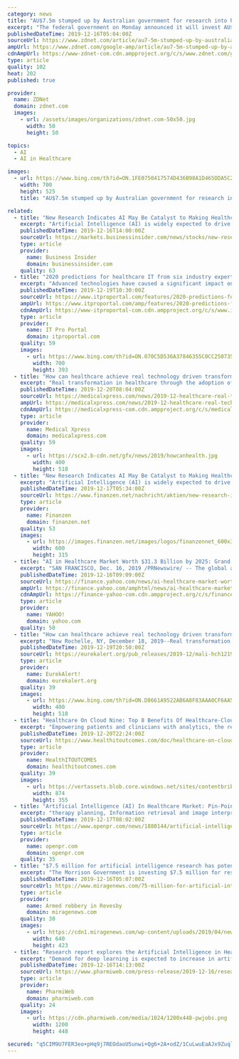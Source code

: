 ```yaml
---
category: news
title: "AU$7.5m stumped up by Australian government for research into healthcare AI"
excerpt: "The federal government on Monday announced it will invest AU$7.5 million for research into the use of artificial intelligence (AI) in healthcare. \"Artificial intelligence will be critical in transforming the future of healthcare through improved preventive, diagnostic, and treatment approaches,\" a statement from acting Minister for Health Anne ..."
publishedDateTime: 2019-12-16T05:04:00Z
sourceUrl: https://www.zdnet.com/article/au7-5m-stumped-up-by-australian-government-for-research-into-healthcare-ai/
ampUrl: https://www.zdnet.com/google-amp/article/au7-5m-stumped-up-by-australian-government-for-research-into-healthcare-ai/
cdnAmpUrl: https://www-zdnet-com.cdn.ampproject.org/c/s/www.zdnet.com/google-amp/article/au7-5m-stumped-up-by-australian-government-for-research-into-healthcare-ai/
type: article
quality: 102
heat: 202
published: true

provider:
  name: ZDNet
  domain: zdnet.com
  images:
    - url: /assets/images/organizations/zdnet.com-50x50.jpg
      width: 50
      height: 50

topics:
  - AI
  - AI in Healthcare

images:
  - url: https://www.bing.com/th?id=ON.1FE0750417574D436B98A1D465DDA5C2
    width: 700
    height: 525
    title: "AU$7.5m stumped up by Australian government for research into healthcare AI"

related:
  - title: "New Research Indicates AI May Be Catalyst to Making Healthcare More Human"
    excerpt: "Artificial Intelligence (AI) is widely expected to drive important benefits across the health ... As a leading provider of medical imaging, monitoring, biomanufacturing, and cell and gene therapy technologies, GE Healthcare enables precision health in diagnostics, therapeutics and monitoring through intelligent devices, data analytics ..."
    publishedDateTime: 2019-12-16T14:00:00Z
    sourceUrl: https://markets.businessinsider.com/news/stocks/new-research-indicates-ai-may-be-catalyst-to-making-healthcare-more-human-1028765994
    type: article
    provider:
      name: Business Insider
      domain: businessinsider.com
    quality: 63
  - title: "2020 predictions for healthcare IT from six industry experts"
    excerpt: "Advanced technologies have caused a significant impact on the development of the healthcare industry. Artificial Intelligence (AI) and Machine Learning (ML) in particular, have allowed for significant breakthroughs in life science and healthcare research and treatments, whether that’s automating critical but repetitive tasks to free up time ..."
    publishedDateTime: 2019-12-19T10:30:00Z
    sourceUrl: https://www.itproportal.com/features/2020-predictions-for-healthcare-it-from-six-industry-experts/
    ampUrl: https://www.itproportal.com/amp/features/2020-predictions-for-healthcare-it-from-six-industry-experts/
    cdnAmpUrl: https://www-itproportal-com.cdn.ampproject.org/c/s/www.itproportal.com/amp/features/2020-predictions-for-healthcare-it-from-six-industry-experts/
    type: article
    provider:
      name: IT Pro Portal
      domain: itproportal.com
    quality: 59
    images:
      - url: https://www.bing.com/th?id=ON.070C5D536A37846355C0CC250735E83E
        width: 700
        height: 393
  - title: "How can healthcare achieve real technology driven transformation?"
    excerpt: "Real transformation in healthcare through the adoption of artificial intelligence (AI), robotics, telecommunications, and other advanced technologies could provide significant improvements in healthcare quality, productivity, and access. The current status and future challenges and opportunities for integrating technology into consumer ..."
    publishedDateTime: 2019-12-20T08:04:00Z
    sourceUrl: https://medicalxpress.com/news/2019-12-healthcare-real-technology-driven.html
    ampUrl: https://medicalxpress.com/news/2019-12-healthcare-real-technology-driven.amp
    cdnAmpUrl: https://medicalxpress-com.cdn.ampproject.org/c/s/medicalxpress.com/news/2019-12-healthcare-real-technology-driven.amp
    type: article
    provider:
      name: Medical Xpress
      domain: medicalxpress.com
    quality: 59
    images:
      - url: https://scx2.b-cdn.net/gfx/news/2019/howcanhealth.jpg
        width: 400
        height: 518
  - title: "New Research Indicates AI May Be Catalyst to Making Healthcare More Human"
    excerpt: "Artificial Intelligence (AI) is widely expected to drive important benefits across the health ... As a leading provider of medical imaging, monitoring, biomanufacturing, and cell and gene therapy technologies, GE Healthcare enables precision health in diagnostics, therapeutics and monitoring through intelligent devices, data analytics ..."
    publishedDateTime: 2019-12-17T05:34:00Z
    sourceUrl: https://www.finanzen.net/nachricht/aktien/new-research-indicates-ai-may-be-catalyst-to-making-healthcare-more-human-8328587
    type: article
    provider:
      name: Finanzen
      domain: finanzen.net
    quality: 53
    images:
      - url: https://images.finanzen.net/images/logos/finanzennet_600x315.jpg
        width: 600
        height: 315
  - title: "AI in Healthcare Market Worth $31.3 Billion by 2025: Grand View Research, Inc."
    excerpt: "SAN FRANCISCO, Dec. 16, 2019 /PRNewswire/ -- The global artificial intelligence in healthcare market size is expected to reach USD 31.3 billion by 2025, growing at a CAGR of 41.5% over a forecast period, according to a new report by Grand View Research, Inc. The rising demand to reduce healthcare costs, increasing adoption of precision medicine ..."
    publishedDateTime: 2019-12-16T09:09:00Z
    sourceUrl: https://finance.yahoo.com/news/ai-healthcare-market-worth-31-090500748.html
    ampUrl: https://finance.yahoo.com/amphtml/news/ai-healthcare-market-worth-31-090500748.html
    cdnAmpUrl: https://finance-yahoo-com.cdn.ampproject.org/c/s/finance.yahoo.com/amphtml/news/ai-healthcare-market-worth-31-090500748.html
    type: article
    provider:
      name: YAHOO!
      domain: yahoo.com
    quality: 50
  - title: "How can healthcare achieve real technology driven transformation?"
    excerpt: "New Rochelle, NY, December 18, 2019--Real transformation in healthcare through the adoption of artificial intelligence (AI), robotics, telecommunications, and other advanced technologies could provide significant improvements in healthcare quality, productivity, and access. The current status and future challenges and opportunities for ..."
    publishedDateTime: 2019-12-19T20:50:00Z
    sourceUrl: https://eurekalert.org/pub_releases/2019-12/mali-hch121919.php
    type: article
    provider:
      name: EurekAlert!
      domain: eurekalert.org
    quality: 39
    images:
      - url: https://www.bing.com/th?id=ON.D8661A9522AB6A8F83AAA0CF6AA57DF4
        width: 400
        height: 518
  - title: "Healthcare On Cloud Nine: Top 8 Benefits Of Healthcare-Cloud Merger"
    excerpt: "Empowering patients and clinicians with analytics, the recent wave has health organizations leveraging real-time data-driven solutions, artificial intelligence, and cloud services to align with the culture of preventive and wellness-centric care. The cloud will be central to future digital transformations in healthcare. What is uncertain for ..."
    publishedDateTime: 2019-12-20T22:24:00Z
    sourceUrl: https://www.healthitoutcomes.com/doc/healthcare-on-cloud-nine-top-benefits-of-healthcare-cloud-merger-0001
    type: article
    provider:
      name: HealthITOUTCOMES
      domain: healthitoutcomes.com
    quality: 39
    images:
      - url: https://vertassets.blob.core.windows.net/sites/contentbribes/HITO-nl-popup.png
        width: 874
        height: 355
  - title: "Artificial Intelligence (AI) In Healthcare Market: Pin-Point Analysis For Changing Competitive Dynamics"
    excerpt: "therapy planning, Information retrieval and image interpretation. However, glitches in communication and technical infrastructure are amongst the barriers to the growth of AI in health care. According to Infoholic Research, the “Artificial Intelligence in Healthcare Market” is expected to reach $ 1,139.2 million by 2022, growing at a CAGR ..."
    publishedDateTime: 2019-12-17T08:02:00Z
    sourceUrl: https://www.openpr.com/news/1880144/artificial-intelligence-ai-in-healthcare-market-pin-point
    type: article
    provider:
      name: openpr.com
      domain: openpr.com
    quality: 35
  - title: "$7.5 million for artificial intelligence research has potential to transform health care"
    excerpt: "The Morrison Government is investing $7.5 million for research into the use of artificial intelligence in health care. Artificial intelligence (AI) will be critical in transforming the future of health care through improved preventive, diagnostic and treatment approaches. Research into the use of AI is likely to provide significant benefits ..."
    publishedDateTime: 2019-12-16T05:07:00Z
    sourceUrl: https://www.miragenews.com/75-million-for-artificial-intelligence-research-has-potential-to-transform-health-care/
    type: article
    provider:
      name: Armed robbery in Revesby
      domain: miragenews.com
    quality: 30
    images:
      - url: https://cdn1.miragenews.com/wp-content/uploads/2019/04/news-and-developments.jpg
        width: 640
        height: 423
  - title: "Research report explores the Artificial Intelligence in Healthcare Market: industry analysis by 2027"
    excerpt: "Demand for deep learning is expected to increase in artificial intelligence in healthcare market with rising ... globe is expected to create lucrative opportunities for manufacturers in artificial intelligence in healthcare market with surging demand for robot-assisted surgery. IBM Corporation: The artificial intelligence in healthcare market ..."
    publishedDateTime: 2019-12-16T14:13:00Z
    sourceUrl: https://www.pharmiweb.com/press-release/2019-12-16/research-report-explores-the-artificial-intelligence-in-healthcare-market-industry-analysis-by-202
    type: article
    provider:
      name: PharmiWeb
      domain: pharmiweb.com
    quality: 24
    images:
      - url: https://cdn.pharmiweb.com/media/1024/1200x448-pwjobs.png
        width: 1200
        height: 448

secured: "q5CIM9U7FER3eo+pHq9j7REOdaoU5unwi+Qg6+2A+odZ/1CuLwuEaAJx9ZuqlfrvLe3t0vfP/IMHik7QV1S9yz7iVdlLlynkRXsUlhJOOrepEAGxZd2Mt5ZJ6o8ZAw7JDWFA1u58wY7LyXMiSGa8gaSmy62hLwpuGdSLzBvb6hBUwLxNliyQaU+JMTxTYXeoA5RhCLJ8FzPWuCoXMEhjrLjFF4TUCsXaEGebikr7baMtlLIzl3jlknMK3xzxMI6TkhkiqwvTNnQ6RHYldvChhg==;EKmrzzX2WPin42Rt1sK6PQ=="
---
```


